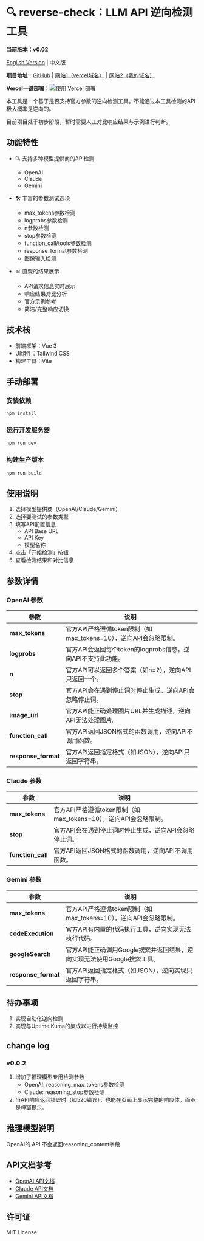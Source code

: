 # 🔍 reverse-check：LLM API 逆向检测工具
**当前版本：v0.02**

[English Version](./README_EN.md) | 中文版

**项目地址**：[GitHub](https://github.com/star5o/reverse-check) | [网站1（vercel域名）](https://reverse-check.vercel.app/) | [网站2（我的域名）](https://reverse-check.no-reverse-api.com)

**Vercel一键部署**：[![使用 Vercel 部署](https://vercel.com/button)](https://vercel.com/new/clone?repository-url=https://github.com/star5o/Freverse-check&project-name=reverse-check&repository-name=reverse-check)

本工具是一个基于是否支持官方参数的逆向检测工具。不能通过本工具检测的API极大概率是逆向的。

目前项目处于初步阶段，暂时需要人工对比响应结果与示例进行判断。

## 功能特性

- 🔍 支持多种模型提供商的API检测
  - OpenAI
  - Claude
  - Gemini

- 🛠 丰富的参数测试选项
  - max_tokens参数检测
  - logprobs参数检测
  - n参数检测
  - stop参数检测
  - function_call/tools参数检测
  - response_format参数检测
  - 图像输入检测

- 📊 直观的结果展示
  - API请求信息实时展示
  - 响应结果对比分析
  - 官方示例参考
  - 简洁/完整响应切换

## 技术栈

- 前端框架：Vue 3
- UI组件：Tailwind CSS
- 构建工具：Vite

## 手动部署

### 安装依赖

```bash
npm install
```

### 运行开发服务器

```bash
npm run dev
```

### 构建生产版本

```bash
npm run build
```

## 使用说明

1. 选择模型提供商（OpenAI/Claude/Gemini）
2. 选择要测试的参数类型
3. 填写API配置信息
   - API Base URL
   - API Key
   - 模型名称
4. 点击「开始检测」按钮
5. 查看检测结果和对比信息

## 参数详情

### OpenAI 参数

| **参数**     | **说明**                                                           |
|------------------|--------------------------------------------------------------------------|
| **max_tokens**   | 官方API严格遵循token限制（如max_tokens=10），逆向API会忽略限制。 |
| **logprobs**     | 官方API会返回每个token的logprobs信息，逆向API不支持此功能。 |
| **n**            | 官方API可以返回多个答案（如n=2），逆向API只返回一个。 |
| **stop**         | 官方API会在遇到停止词时停止生成，逆向API会忽略停止词。 |
| **image_url**    | 官方API能正确处理图片URL并生成描述，逆向API无法处理图片。 |
| **function_call**| 官方API返回JSON格式的函数调用，逆向API不调用函数。 |
| **response_format**| 官方API返回指定格式（如JSON），逆向API只返回字符串。 |

### Claude 参数

| **参数**     | **说明**                                                           |
|------------------|--------------------------------------------------------------------------|
| **max_tokens**   | 官方API严格遵循token限制（如max_tokens=10），逆向API会忽略限制。 |
| **stop**         | 官方API会在遇到停止词时停止生成，逆向API会忽略停止词。 |
| **function_call**| 官方API返回JSON格式的函数调用，逆向API不调用函数。 |

### Gemini 参数

| **参数**     | **说明**                                                           |
|------------------|--------------------------------------------------------------------------|
| **max_tokens**   | 官方API严格遵循token限制（如max_tokens=10），逆向API会忽略限制。 |
| **codeExecution**| 官方API有内置的代码执行工具，逆向实现无法执行代码。 |
| **googleSearch** | 官方API能正确调用Google搜索并返回结果，逆向实现无法使用Google搜索工具。 |
| **response_format**| 官方API返回指定格式（如JSON），逆向实现只返回字符串。 |

## 待办事项

1. 实现自动化逆向检测
2. 实现与Uptime Kuma的集成以进行持续监控

## change log
### v0.0.2
1. 增加了推理模型专用检测参数
   - OpenAI: reasoning_max_tokens参数检测
   - Claude: reasoning_stop参数检测
2. 当API响应返回错误时（如520错误），也能在页面上显示完整的响应体，而不是弹窗提示。

## 推理模型说明
OpenAI的 API 不会返回reasoning_content字段

## API文档参考

- [OpenAI API文档](https://platform.openai.com/docs/api-reference/chat)
- [Claude API文档](https://docs.anthropic.com/en/api/messages)
- [Gemini API文档](https://ai.google.dev/gemini-api/docs)

## 许可证

MIT License